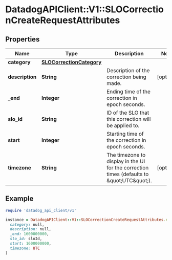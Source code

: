 # DatadogAPIClient::V1::SLOCorrectionCreateRequestAttributes

## Properties

| Name | Type | Description | Notes |
| ---- | ---- | ----------- | ----- |
| **category** | [**SLOCorrectionCategory**](SLOCorrectionCategory.md) |  |  |
| **description** | **String** | Description of the correction being made. | [optional] |
| **_end** | **Integer** | Ending time of the correction in epoch seconds. |  |
| **slo_id** | **String** | ID of the SLO that this correction will be applied to. |  |
| **start** | **Integer** | Starting time of the correction in epoch seconds. |  |
| **timezone** | **String** | The timezone to display in the UI for the correction times (defaults to \&quot;UTC\&quot;). | [optional] |

## Example

```ruby
require 'datadog_api_client/v1'

instance = DatadogAPIClient::V1::SLOCorrectionCreateRequestAttributes.new(
  category: null,
  description: null,
  _end: 1600000000,
  slo_id: sloId,
  start: 1600000000,
  timezone: UTC
)
```

